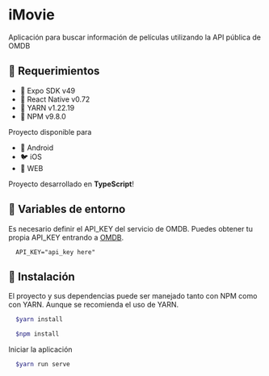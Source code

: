 # iMovie

Aplicación para buscar información de películas utilizando la API pública de OMDB

## 🔨 Requerimientos

- 🧱 Expo SDK v49
- 🐛 React Native v0.72
- 🐎 YARN v1.22.19
- 🐎 NPM v9.8.0

Proyecto disponible para

- 🤖 Android
- 🐦 iOS
- 📌 WEB

Proyecto desarrollado en **TypeScript**!

## 🐛 Variables de entorno

Es necesario definir el API_KEY del servicio de OMDB. Puedes obtener tu propia API_KEY entrando a [OMDB](https://www.omdbapi.com/).

```
  API_KEY="api_key here"
```

## 🦎 Instalación

El proyecto y sus dependencias puede ser manejado tanto con NPM como con YARN. Aunque se recomienda el uso de YARN.

```bash
  $yarn install

  $npm install
```

Iniciar la aplicación

```bash
  $yarn run serve
```
